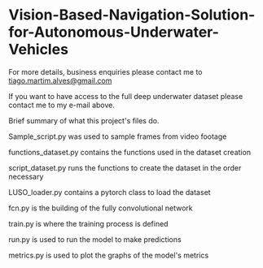 # Vision-Based-Navigation-Solution-for-Autonomous-Underwater-Vehicles

For more details, business enquiries please contact me to tiago.martim.alves@gmail.com

If you want to have access to the full deep underwater dataset please contact me to my e-mail above.

Brief summary of what this project's files do. 

Sample_script.py was used to sample frames from video footage

functions_dataset.py contains the functions used in the dataset creation

script_dataset.py runs the functions to create the dataset in the order necessary

LUSO_loader.py contains a pytorch class to load the dataset

fcn.py is the building of the fully convolutional network

train.py is where the training process is defined

run.py is used to run the model to make predictions

metrics.py is used to plot the graphs of the model's metrics


